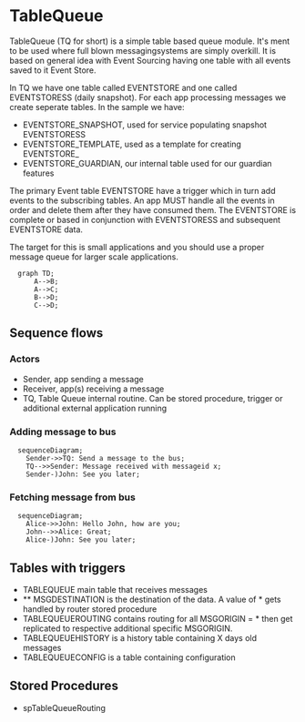 # TableQueue

TableQueue (TQ for short) is a simple table based queue module. It's ment to be used where full blown messagingsystems are simply overkill.
It is based on general idea with Event Sourcing having one table with all events saved to it Event Store.

In TQ we have one table called EVENTSTORE and one called EVENTSTORESS (daily snapshot).
For each app processing messages we create seperate tables.
In the sample we have:

* EVENTSTORE_SNAPSHOT, used for service populating snapshot EVENTSTORESS
* EVENTSTORE_TEMPLATE, used as a template for creating EVENTSTORE_<app queue table>
* EVENTSTORE_GUARDIAN, our internal table used for our guardian features

The primary Event table EVENTSTORE have a trigger which in turn add events to the subscribing tables.
An app MUST handle all the events in order and delete them after they have consumed them.
The EVENTSTORE is complete or based in conjunction with EVENTSTORESS and subsequent EVENTSTORE data.

The target for this is small applications and you should use a proper message queue for larger scale applications.


```mermaid
  graph TD;
      A-->B;
      A-->C;
      B-->D;
      C-->D;
```
## Sequence flows

### Actors

* Sender, app sending a message
* Receiver, app(s) receiving a message
* TQ, Table Queue internal routine. Can be stored procedure, trigger or additional external application running

### Adding message to bus

```mermaid
  sequenceDiagram;
    Sender->>TQ: Send a message to the bus;
    TQ-->>Sender: Message received with messageid x;
    Sender-)John: See you later;
```
 
### Fetching message from bus

```mermaid
  sequenceDiagram;
    Alice->>John: Hello John, how are you;
    John-->>Alice: Great;
    Alice-)John: See you later;
```
 
## Tables with triggers

* TABLEQUEUE main table that receives messages
* ** MSGDESTINATION is the destination of the data. A value of * gets handled by router stored procedure
* TABLEQUEUEROUTING contains routing for all MSGORIGIN = * then get replicated to respective additional specific MSGORIGIN.
* TABLEQUEUEHISTORY is a history table containing X days old messages
* TABLEQUEUECONFIG is a table containing configuration
  
## Stored Procedures

* spTableQueueRouting
